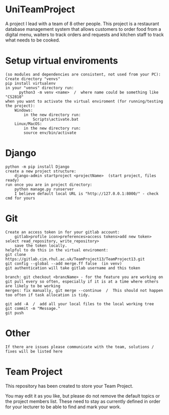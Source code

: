 # UniTeamProject
A project I lead with a team of 8 other people. This project is a restaurant database management system that allows customers to order food from a digital menu, waiters to track orders and requests and kitchen staff to track what needs to be cooked.

# Setup virtual enviroments
	(so modules and dependencies are consistent, not used from your PC):
	Create directory "venvs"
	pip install virtualenv
	in your "venvs" directory run:
		  python3 -m venv <name>  /  where name could be something like "CS2810"
	when you want to activate the virtual enviroment (for running/testing the project):
		Windows:
			in the new directory run:
				Scripts\activate.bat
		Linux/MacOS:
			in the new directory run:
			source env/bin/activate 

# Django
	python -m pip install Django
	create a new project structure:
		django-admin startproject <projectName>  (start project, files ready)
	run once you are in project directory:
		python manage.py runserver
		I believe default local URL is "http://127.0.0.1:8000/" - check cmd for yours

# Git
	Create an access token in for your gitlab account:
		gitlab>profile icon>preferences>access tokens>add new token> select read_repository, write_repository>
		save the token locally.
	helpful to do this in the virtual enviroment:
	git clone https://gitlab.cim.rhul.ac.uk/TeamProject13/TeamProject13.git
	git config --global --add merge.ff false  (in venv)
	git authentication will take gitlab username and this token
	
	branch: git checkout <brancName> - for the feature you are working on
	git pull every so often, especially if it is at a time where others are likely to be working
	merges: fix manually, git merge --continue  /  This should not happen too often if task allocation is tidy.
	
	git add -A  /  add all your local files to the local working tree
	git commit -m "Message."
	git push

# Other
    If there are issues please communicate with the team, solutions / fixes will be listed here


# Team Project

This repository has been created to store your Team Project.

You may edit it as you like, but please do not remove the default topics or the project members list. These need to stay as currently defined in order for your lecturer to be able to find and mark your work.
